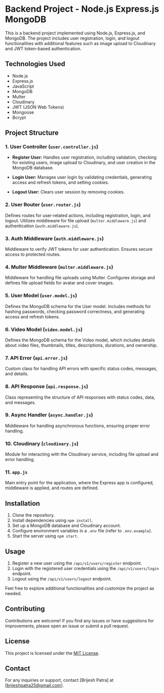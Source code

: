 # Backend Project - Node.js Express.js MongoDB

This is a backend project implemented using Node.js, Express.js, and MongoDB. The project includes user registration, login, and logout functionalities with additional features such as image upload to Cloudinary and JWT token-based authentication.

## Technologies Used

- Node.js
- Express.js
- JavaScript
- MongoDB
- Multer
- Cloudinary
- JWT (JSON Web Tokens)
- Mongoose
- Bcrypt

## Project Structure

### 1. User Controller (`user.controller.js`)

- **Register User:** Handles user registration, including validation, checking for existing users, image upload to Cloudinary, and user creation in the MongoDB database.

- **Login User:** Manages user login by validating credentials, generating access and refresh tokens, and setting cookies.

- **Logout User:** Clears user session by removing cookies.

### 2. User Router (`user.router.js`)

Defines routes for user-related actions, including registration, login, and logout. Utilizes middleware for file upload (`multer.middleware.js`) and authentication (`auth.middleware.js`).

### 3. Auth Middleware (`auth.middleware.js`)

Middleware to verify JWT tokens for user authentication. Ensures secure access to protected routes.

### 4. Multer Middleware (`multer.middleware.js`)

Middleware for handling file uploads using Multer. Configures storage and defines file upload fields for avatar and cover images.

### 5. User Model (`user.model.js`)

Defines the MongoDB schema for the User model. Includes methods for hashing passwords, checking password correctness, and generating access and refresh tokens.

### 6. Video Model (`video.model.js`)

Defines the MongoDB schema for the Video model, which includes details about video files, thumbnails, titles, descriptions, durations, and ownership.

### 7. API Error (`api.error.js`)

Custom class for handling API errors with specific status codes, messages, and details.

### 8. API Response (`api.response.js`)

Class representing the structure of API responses with status codes, data, and messages.

### 9. Async Handler (`async.handler.js`)

Middleware for handling asynchronous functions, ensuring proper error handling.

### 10. Cloudinary (`cloudinary.js`)

Module for interacting with the Cloudinary service, including file upload and error handling.

### 11. `app.js`

Main entry point for the application, where the Express app is configured, middleware is applied, and routes are defined.

## Installation

1. Clone the repository.
2. Install dependencies using `npm install`.
3. Set up a MongoDB database and Cloudinary account.
4. Configure environment variables in a `.env` file (refer to `.env.example`).
5. Start the server using `npm start`.

## Usage

1. Register a new user using the `/api/v1/users/register` endpoint.
2. Login with the registered user credentials using the `/api/v1/users/login` endpoint.
3. Logout using the `/api/v1/users/logout` endpoint.

Feel free to explore additional functionalities and customize the project as needed.

## Contributing

Contributions are welcome! If you find any issues or have suggestions for improvements, please open an issue or submit a pull request.

## License

This project is licensed under the [MIT License](LICENSE).

## Contact

For any inquiries or support, contact [Brijesh Patra] at [brijeshpatra25@gmail.com].
